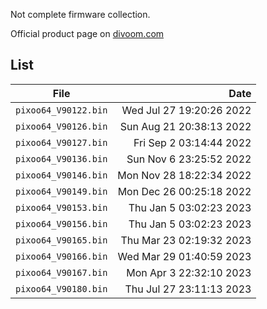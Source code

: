Not complete firmware collection.

Official product page on [divoom.com](https://divoom.com/products/pixoo-64)

## List

| File | Date |
| --   |  --: |
| `pixoo64_V90122.bin` | Wed Jul 27 19:20:26 2022 |
| `pixoo64_V90126.bin` | Sun Aug 21 20:38:13 2022 |
| `pixoo64_V90127.bin` | Fri Sep  2 03:14:44 2022 |
| `pixoo64_V90136.bin` | Sun Nov  6 23:25:52 2022 |
| `pixoo64_V90146.bin` | Mon Nov 28 18:22:34 2022 |
| `pixoo64_V90149.bin` | Mon Dec 26 00:25:18 2022 |
| `pixoo64_V90153.bin` | Thu Jan  5 03:02:23 2023 |
| `pixoo64_V90156.bin` | Thu Jan  5 03:02:23 2023 |
| `pixoo64_V90165.bin` | Thu Mar 23 02:19:32 2023 |
| `pixoo64_V90166.bin` | Wed Mar 29 01:40:59 2023 |
| `pixoo64_V90167.bin` | Mon Apr  3 22:32:10 2023 |
| `pixoo64_V90180.bin` | Thu Jul 27 23:11:13 2023 |
